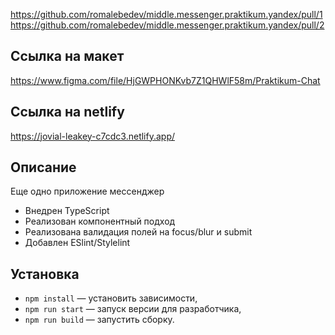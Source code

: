 https://github.com/romalebedev/middle.messenger.praktikum.yandex/pull/1
https://github.com/romalebedev/middle.messenger.praktikum.yandex/pull/2

## Ссылка на макет

https://www.figma.com/file/HjGWPHONKvb7Z1QHWlF58m/Praktikum-Chat


## Ссылка на netlify

https://jovial-leakey-c7cdc3.netlify.app/

## Описание

Еще одно приложение мессенджер

- Внедрен TypeScript
- Реализован компонентный подход
- Реализована валидация полей на focus/blur и submit
- Добавлен ESlint/Stylelint

## Установка

- `npm install` — установить зависимости,
- `npm run start` — запуск версии для разработчика,
- `npm run build` — запустить сборку.


